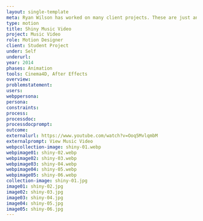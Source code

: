 ```yaml
---
layout: single-template
meta: Ryan Wilson has worked on many client projects. These are just an example of some of the excellent product design work that he could do on your project.
type: motion
title: Shiny Music Video
project: Music Video
role: Motion Designer
client: Student Project
under: Self
underurl:
year: 2014
phases: Animation
tools: Cinema4D, After Effects
overview:
problemstatement:
users:
webppersona:
persona:
constraints:
process:
processdoc:
processdocprompt:
outcome:
externalurl: https://www.youtube.com/watch?v=Ooq5MvlqmbM
externalprompt: View Music Video
webpcollection-image: shiny-01.webp
webpimage01: shiny-02.webp
webpimage02: shiny-03.webp
webpimage03: shiny-04.webp
webpimage04: shiny-05.webp
webpimage05: shiny-06.webp
collection-image: shiny-01.jpg
image01: shiny-02.jpg
image02: shiny-03.jpg
image03: shiny-04.jpg
image04: shiny-05.jpg
image05: shiny-06.jpg
---
```

